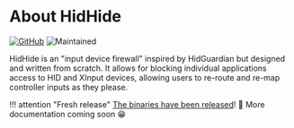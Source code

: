 # About HidHide

[![GitHub](https://img.shields.io/badge/GitHub-yellowgreen?logo=github)](https://github.com/ViGEm/HidHide) ![Maintained](https://img.shields.io/badge/Project%20actively%20maintained-brightgreen)

HidHide is an "input device firewall" inspired by HidGuardian but designed and written from scratch. It allows for blocking individual applications access to HID and XInput devices, allowing users to re-route and re-map controller inputs as they please.

!!! attention "Fresh release"
    [The binaries have been released](https://github.com/ViGEm/HidHide/releases/latest)! 🥳 More documentation coming soon 😁
